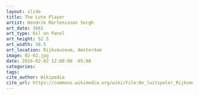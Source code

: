 ```yaml
---
layout: slide
title: The Lute Player
artist: Hendrik Martenszoon Sorgh
art_date: 1661
art_type: Oil on Panel
art_height: 52.5
art_width: 38.5
art_location: Rijksmuseum, Amsterdam
image: 02-02.jpg
date: 2016-02-02 12:00:00 -05:00
categories:
tags:
cite_author: Wikipedia
cite_url: https://commons.wikimedia.org/wiki/File:De_luitspeler_Rijksmuseum_SK-A-495.jpeg
---
```

